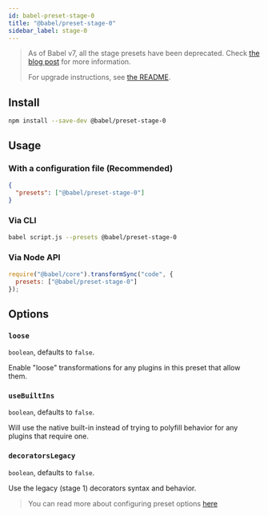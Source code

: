 ```yaml
---
id: babel-preset-stage-0
title: "@babel/preset-stage-0"
sidebar_label: stage-0
---
```


> As of Babel v7, all the stage presets have been deprecated.
> Check [the blog post](/blog/2018/07/27/removing-babels-stage-presets) for more information.
>
> For upgrade instructions, see [the README](https://github.com/babel/babel/blob/755ec192e22c6b6e00782e4810366d0166fdbebd/packages/babel-preset-stage-0/README.md).

## Install

```sh title="Shell"
npm install --save-dev @babel/preset-stage-0
```

## Usage

### With a configuration file (Recommended)

```json title="babel.config.json"
{
  "presets": ["@babel/preset-stage-0"]
}
```

### Via CLI

```sh title="Shell"
babel script.js --presets @babel/preset-stage-0
```

### Via Node API

```js title="JavaScript"
require("@babel/core").transformSync("code", {
  presets: ["@babel/preset-stage-0"]
});
```

## Options

### `loose`

`boolean`, defaults to `false`.

Enable "loose" transformations for any plugins in this preset that allow them.

### `useBuiltIns`

`boolean`, defaults to `false`.

Will use the native built-in instead of trying to polyfill behavior for any plugins that require one.

### `decoratorsLegacy`

`boolean`, defaults to `false`.

Use the legacy (stage 1) decorators syntax and behavior.

> You can read more about configuring preset options [here](https://babeljs.io/docs/en/presets#preset-options)
